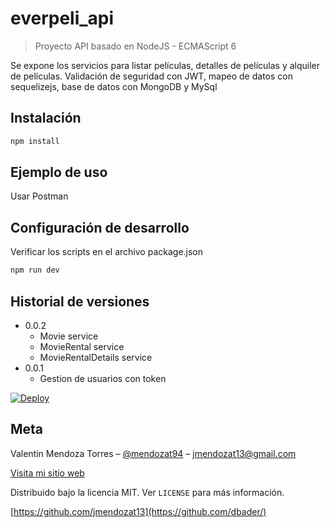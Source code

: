 # everpeli_api
> Proyecto API basado en NodeJS - ECMAScript 6

Se expone los servicios para listar películas, detalles de películas y alquiler de películas.
Validación de seguridad con JWT, mapeo de datos con sequelizejs, base de datos con MongoDB y MySql

## Instalación

```sh
npm install
```

## Ejemplo de uso

Usar Postman

## Configuración de desarrollo

Verificar los scripts en el archivo package.json

```sh
npm run dev
```

## Historial de versiones
* 0.0.2 
   * Movie service
   * MovieRental service
   * MovieRentalDetails service
* 0.0.1
    * Gestion de usuarios con token
    
[![Deploy](https://www.herokucdn.com/deploy/button.svg)](https://eversaas-demos.herokuapp.com/)

## Meta

Valentin Mendoza Torres – [@mendozat94](https://twitter.com/mendozat94) – jmendozat13@gmail.com

[Visita mi sitio web](https://vmtgames.com/)

Distribuido bajo la licencia MIT. Ver ``LICENSE`` para más información.

[https://github.com/jmendozat13](https://github.com/dbader/)
